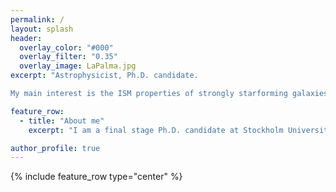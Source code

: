 ```yaml
---
permalink: / 
layout: splash
header:
  overlay_color: "#000"
  overlay_filter: "0.35"
  overlay_image: LaPalma.jpg
excerpt: "Astrophysicist, Ph.D. candidate. 

My main interest is the ISM properties of strongly starforming galaxies."

feature_row:
  - title: "About me"
    excerpt: "I am a final stage Ph.D. candidate at Stockholm University, dept. of Astronomy."

author_profile: true
---
```


{% include feature_row  type="center" %}
